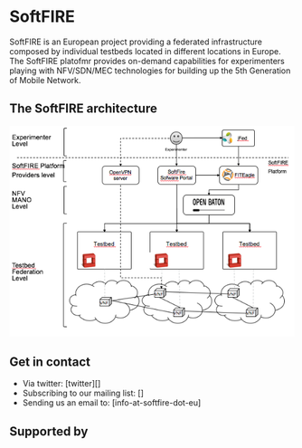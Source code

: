 # SoftFIRE
SoftFIRE is an European project providing a federated infrastructure composed by individual testbeds located in different locations in Europe. The SoftFIRE platofmr provides on-demand capabilities for experimenters playing with NFV/SDN/MEC technologies for building up the 5th Generation of Mobile Network. 

## The SoftFIRE architecture

![SoftFIRE architecture][softfire-architecture]

## Get in contact 

* Via twitter: [twitter][]
* Subscribing to our mailing list: []
* Sending us an email to: [info-at-softfire-dot-eu]

## Supported by

[softfire-architecture]:images/softfire-architecture.png

<!---
 Script for open external links in a new tab
-->
<script type="text/javascript" charset="utf-8">
      // Creating custom :external selector
      $.expr[':'].external = function(obj){
          return !obj.href.match(/^mailto\:/)
                  && (obj.hostname != location.hostname);
      };
      $(function(){
        $('a:external').addClass('external');
        $(".external").attr('target','_blank');
      })
</script>
